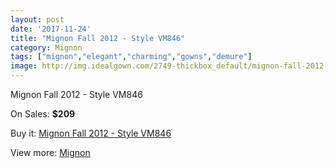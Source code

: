 ```yaml
---
layout: post
date: '2017-11-24'
title: "Mignon Fall 2012 - Style VM846"
category: Mignon
tags: ["mignon","elegant","charming","gowns","demure"]
image: http://img.idealgown.com/2749-thickbox_default/mignon-fall-2012-style-vm846.jpg
---
```

Mignon Fall 2012 - Style VM846

On Sales: **$209**
<a href="https://www.idealgown.com/en/mignon/1309-mignon-fall-2012-style-vm846.html"><amp-img layout="responsive" width="600" height="600" src="//img.idealgown.com/2749-thickbox_default/mignon-fall-2012-style-vm846.jpg" alt="Mignon Fall 2012 - Style VM846 0" /></a>
<a href="https://www.idealgown.com/en/mignon/1309-mignon-fall-2012-style-vm846.html"><amp-img layout="responsive" width="600" height="600" src="//img.idealgown.com/2750-thickbox_default/mignon-fall-2012-style-vm846.jpg" alt="Mignon Fall 2012 - Style VM846 1" /></a>

Buy it: [Mignon Fall 2012 - Style VM846](https://www.idealgown.com/en/mignon/1309-mignon-fall-2012-style-vm846.html "Mignon Fall 2012 - Style VM846")

View more: [Mignon](https://www.idealgown.com/en/17-mignon "Mignon")